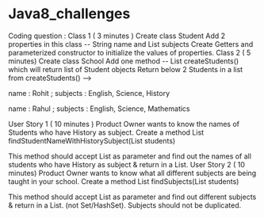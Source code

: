 # Java8_challenges

Coding question :
Class 1 ( 3 minutes )
Create class Student
Add 2 properties in this class -- String name and List<String> subjects
Create Getters and parameterized constructor to initialize the values of properties.
Class 2 ( 5 minutes)
Create class School
Add one method -- List<Student> createStudents() which will return list of Student objects
Return below 2 Students in a list from createStudents() -->

name : Rohit ; subjects : English, Science, History

name : Rahul ; subjects : English, Science, Mathematics

User Story 1 ( 10 minutes )
Product Owner wants to know the names of Students who have History as subject. Create a method List<String> findStudentNameWithHistorySubject(List<Student> students)

This method should accept List<Student> as parameter and find out the names of all students who have History as subject & return in a List.
User Story 2 ( 10 minutes)
Product Owner wants to know what all different subjects are being taught in your school. Create a method List<String> findSubjects(List<Student> students)

This method should accept List<Student> as parameter and find out different subjects & return in a List. (not Set/HashSet). Subjects should not be duplicated.
